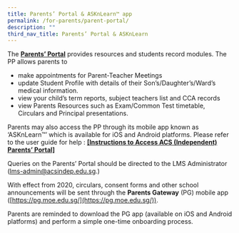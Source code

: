 ```yaml
---
title: Parents’ Portal & ASKnLearn™ app
permalink: /for-parents/parent-portal/
description: ""
third_nav_title: Parents’ Portal & ASKnLearn
---
```

The [**Parents’ Portal**](https://lms.acsindep.edu.sg/ACSIndep/login.aspx) provides resources and students record modules. The PP allows parents to

*   make appointments for Parent-Teacher Meetings
*   update Student Profile with details of their Son’s/Daughter’s/Ward’s medical information.
*   view your child’s term reports, subject teachers list and CCA records
*   view Parents Resources such as Exam/Common Test timetable, Circulars and Principal presentations.

Parents may also access the PP through its mobile app known as ‘ASKnLearn™’ which is available for iOS and Android platforms. Please refer to the user guide for help : **[\[Instructions to Access ACS (Independent) Parents’ Portal\]](/files/Instructions-to-Access-ACS-Indep-Parents-Portal_v4.pdf)**

Queries on the Parents’ Portal should be directed to the LMS Administrator ([lms-admin@acsindep.edu.sg](mailto:lms-admin@acsindep.edu.sg).)

With effect from 2020, circulars, consent forms and other school announcements will be sent through the **Parents Gateway** (PG) mobile app ([https://pg.moe.edu.sg/](https://pg.moe.edu.sg/)).

Parents are reminded to download the PG app (available on iOS and Android platforms) and perform a simple one-time onboarding process.
